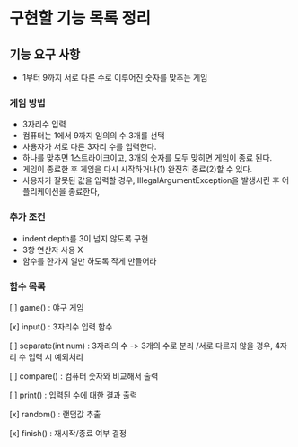 # 구현할 기능 목록 정리

## 기능 요구 사항

- 1부터 9까지 서로 다른 수로 이루어진 숫자를 맞추는 게임

### 게임 방법
- 3자리수 입력
- 컴퓨터는 1에서 9까지 임의의 수 3개를 선택
- 사용자가 서로 다른 3자리 수를 입력한다.
- 하나를 맞추면 1스트라이크이고, 3개의 숫자를 모두 맞히면 게임이 종료 된다.
- 게임이 종료한 후 게임을 다시 시작하거나(1) 완전히 종료(2)할 수 있다.
- 사용자가 잘못된 값을 입력할 경우, IllegalArgumentException을 발생시킨 후 어플리케이션을 종료한다,

### 추가 조건
- indent depth를 3이 넘지 않도록 구현
- 3항 연산자 사용 X
- 함수를 한가지 일만 하도록 작게 만들어라

### 함수 목록
[ ] game() : 야구 게임

[x] input() : 3자리수 입력 함수 

[ ] separate(int num) : 3자리의 수 -> 3개의 수로 분리 /서로 다르지 않을 경우, 4자리 수 입력 시 예외처리

[ ] compare() : 컴퓨터 숫자와 비교해서 출력 

[ ] print() : 입력된 수에 대한 결과 출력

[x] random() : 랜덤값 추출

[x] finish() : 재시작/종료 여부 결정
